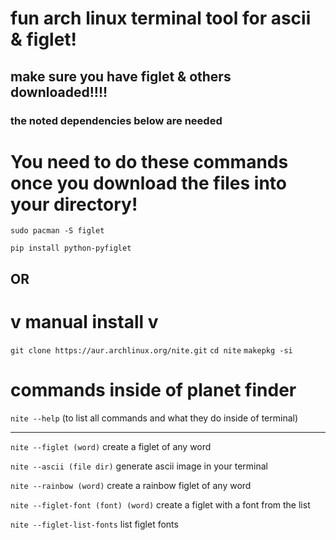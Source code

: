 <h1>fun arch linux terminal tool for ascii & figlet!</h1>
<h2>make sure you have figlet & others downloaded!!!!</h2>

### the noted dependencies below are needed

<h1>You need to do these commands once you download the files into your directory!</h1>

```
sudo pacman -S figlet
```
```
pip install python-pyfiglet

``` 

<h2>OR</h2>

<h1> v manual install  v </h1>

``` git clone https://aur.archlinux.org/nite.git ```
``` cd nite ```
``` makepkg -si ```




<h1>commands inside of planet finder</h1>


``` nite --help ``` (to list all commands and what they do inside of terminal)

---------------------------------------------------------------------------------------

``` nite --figlet (word) ``` create a figlet of any word


``` nite --ascii (file dir) ``` generate ascii image in your terminal


``` nite --rainbow (word) ``` create a rainbow figlet of any word


``` nite --figlet-font (font) (word) ``` create a figlet with a font from the list


``` nite --figlet-list-fonts ``` list figlet fonts

